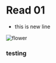 # Read 01 

* this is new line 

![flower](https://c.files.bbci.co.uk/957C/production/_111686283_pic1.png)


### testing 